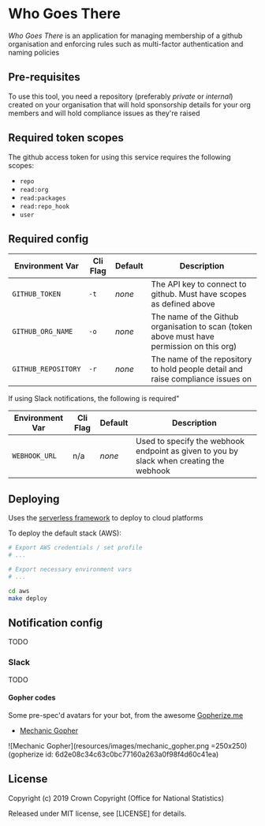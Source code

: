 # Who Goes There

_Who Goes There_ is an application for managing membership of a github organisation and enforcing rules such as multi-factor authentication and naming policies

## Pre-requisites

To use this tool, you need a repository (preferably _private_ or _internal_) created on your organisation that will hold sponsorship details for your org members and will hold compliance issues as they're raised

## Required token scopes

The github access token for using this service requires the following scopes:

- `repo`
- `read:org`
- `read:packages`
- `read:repo_hook`
- `user`

## Required config

| Environment Var     | Cli Flag | Default | Description                                                                                |
| ------------------- | -------- | ------- | ------------------------------------------------------------------------------------------ |
| `GITHUB_TOKEN`      | `-t`     | _none_  | The API key to connect to github. Must have scopes as defined above                        |
| `GITHUB_ORG_NAME`   | `-o`     | _none_  | The name of the Github organisation to scan (token above must have permission on this org) |
| `GITHUB_REPOSITORY` | `-r`     | _none_  | The name of the repository to hold people detail and raise compliance issues on            |

If using Slack notifications, the following is required"

| Environment Var | Cli Flag | Default | Description                                                                             |
| --------------- | -------- | ------- | --------------------------------------------------------------------------------------- |
| `WEBHOOK_URL`   | n/a      | _none_  | Used to specify the webhook endpoint as given to you by slack when creating the webhook |

## Deploying

Uses the [serverless framework](https://serverless.com) to deploy to cloud platforms

To deploy the default stack (AWS):

```bash
# Export AWS credentials / set profile
# ...

# Export necessary environment vars
# ...

cd aws
make deploy
```

## Notification config

TODO

### Slack

TODO

#### Gopher codes

Some pre-spec'd avatars for your bot, from the awesome [Gopherize.me](gopherize.me)

- [Mechanic Gopher](resources/images/mechanic_gopher.png)

![Mechanic Gopher](resources/images/mechanic_gopher.png =250x250) (gopherize id: 6d2e08c34c63c0bc77160a263a0f98f4d60c41ea)

## License

Copyright (c) 2019 Crown Copyright (Office for National Statistics)

Released under MIT license, see [LICENSE] for details.
